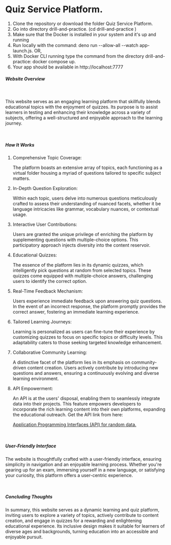 # Quiz Service Platform.

1. Clone the repository or download the folder Quiz Service Platform.
2. Go into directory drill-and-practice. (cd drill-and-practice )
3. Make sure that the Docker is installed in your system and it's up and running
4. Run locally with the command: deno run --allow-all --watch app-launch.js.
OR,
5. With Docker CLI running type the command from the directory drill-and-practice: docker compose up.
6. Your app should be available in http://localhost:7777


<h5>Website Overview</h5>
<br>
<p>This website serves as an engaging learning platform that skillfully blends educational topics with the enjoyment of quizzes. Its purpose is to assist learners in testing and enhancing their knowledge across a variety of subjects, offering a well-structured and enjoyable approach to the learning journey. </p>
<br>
<h5>How It Works</h5>
<ol>
<li>Comprehensive Topic Coverage:

The platform boasts an extensive array of topics, each functioning as a virtual folder housing a myriad of questions tailored to specific subject matters. </li>
<li>In-Depth Question Exploration:

Within each topic, users delve into numerous questions meticulously crafted to assess their understanding of nuanced facets, whether it be language intricacies like grammar, vocabulary nuances, or contextual usage.</li>
<li>Interactive User Contributions:

Users are granted the unique privilege of enriching the platform by supplementing questions with multiple-choice options. This participatory approach injects diversity into the content reservoir.</li>
<li>Educational Quizzes:

The essence of the platform lies in its dynamic quizzes, which intelligently pick questions at random from selected topics. These quizzes come equipped with multiple-choice answers, challenging users to identify the correct option. </li>
<li>Real-Time Feedback Mechanism:

Users experience immediate feedback upon answering quiz questions. In the event of an incorrect response, the platform promptly provides the correct answer, fostering an immediate learning experience. </li>
<li>Tailored Learning Journeys:

Learning is personalized as users can fine-tune their experience by customizing quizzes to focus on specific topics or difficulty levels. This adaptability caters to those seeking targeted knowledge enhancement.</li>
<li>Collaborative Community Learning:

A distinctive facet of the platform lies in its emphasis on community-driven content creation. Users actively contribute by introducing new questions and answers, ensuring a continuously evolving and diverse learning environment.</li>
<li>API Empowerment:

An API is at the users' disposal, enabling them to seamlessly integrate data into their projects. This feature empowers developers to incorporate the rich learning content into their own platforms, expanding the educational outreach. Get the API link from here: <p><a href="/api/questions/random">Application Programming Interfaces (API) for random data.</a></p></li>
</ol>
<br>
<h5>User-Friendly Interface</h5>
<p>The website is thoughtfully crafted with a user-friendly interface, ensuring simplicity in navigation and an enjoyable learning process. Whether you're gearing up for an exam, immersing yourself in a new language, or satisfying your curiosity, this platform offers a user-centric experience.

</p>
<br>
<h5>Concluding Thoughts</h5>
<p>In summary, this website serves as a dynamic learning and quiz platform, inviting users to explore a variety of topics, actively contribute to content creation, and engage in quizzes for a rewarding and enlightening educational experience. Its inclusive design makes it suitable for learners of diverse ages and backgrounds, turning education into an accessible and enjoyable pursuit.<p/>
